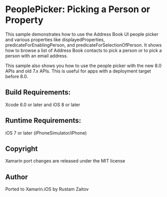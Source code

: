 PeoplePicker: Picking a Person or Property
==============
This sample demonstrates how to use the Address Book UI people picker and various properties like displayedProperties, predicateForEnablingPerson, and predicateForSelectionOfPerson. It shows how to browse a list of Address Book contacts to pick a person or to pick a person with an email address.

This sample also shows you how to use the people picker with the new 8.0 APIs and old 7.x APIs. This is useful for apps with a deployment target before 8.0.

Build Requirements:
------

Xcode 6.0 or later and iOS 8 or later

Runtime Requirements:
------

iOS 7 or later (iPhoneSimulator/iPhone)

Copyright
---------

Xamarin port changes are released under the MIT license

Author
------

Ported to Xamarin.iOS by Rustam Zaitov
